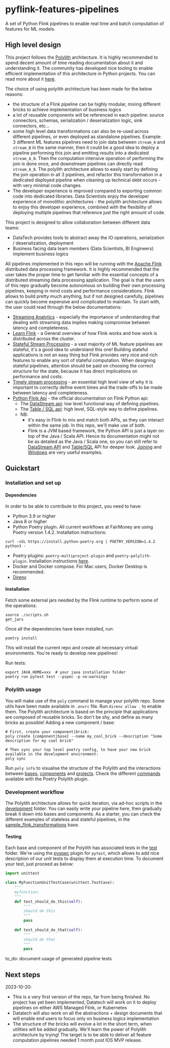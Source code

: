 # pyflink-features-pipelines
A set of Python Flink pipelines to enable real time and batch computation of features for ML models.


## High level design
This project follows the [Polylith](https://polylith.gitbook.io/polylith/) architecture. It is highly recommended to 
spend decent amount of time reading documentation about it and understanding it.
The community has developed nice tooling to enable efficient implementation of this architecture in Python projects.
You can read more about it [here](https://davidvujic.github.io/python-polylith-docs/).

The choice of using polylith architecture has been made for the below reasons:
- the structure of a Flink pipeline can be highly modular, mixing different bricks to achieve implementation of 
business logics
- a lot of reusable components will be referenced in each pipeline: source connectors, schemas, 
serialization / deserialization logic, sink connectors, etc...
- some high level data transformations can also be re-used across different pipelines, or even deployed as standalone
pipelines. Example: 3 different ML features pipelines need to join data between `stream_A` and `stream_B` in the same manner,
then it could be a good idea to deploy a pipeline performing this join and emitting results into a dedicated `stream_A_B`.
Then the computation intensive operation of performing the join is done once, and downstream pipelines can directly 
read `stream_A_B`. The polylith architecture allows to easily start by defining the join operation in all 3 pipelines,
and refactor this transformation in a dedicated deployed pipeline when cleaning up technical debt occurs - with very 
minimal code changes.
- The developer experience is improved compared to exporting common code into dedicated libraries. Data Scientists enjoy the
developer experience of monolithic architectures - the polylith architecture allows to enjoy this developer experience,
combined with the flexibility of deploying multiple pipelines that reference just the right amount of code.

This project is designed to allow collaboration between different data teams:
- DataTech provides tools to abstract away the IO operations, serialization / deserialization, deployment
- Business facing data team members (Data Scientists, BI Engineers) implement business logics

All pipelines implemented in this repo will be running with the [Apache Flink](https://flink.apache.org/) distributed 
data processing framework. It is highly recommended that the user takes the proper time to get familiar with
the essential concepts of a distributed streaming data processing application. The goal is that the users of this repo
gradually become autonomous on building their own processing pipelines, keeping in mind costs and performance considerations.
Flink allows to build pretty much anything, but if not designed carefully, pipelines can quickly become expensive and 
complicated to maintain. To start with, the user could read through the below documentations:
- [Streaming Analytics](https://nightlies.apache.org/flink/flink-docs-release-1.17/docs/learn-flink/streaming_analytics/) - especially the importance of understanding that dealing with streaming data implies making compromise between latency and completeness.
- [Learn Flink](https://nightlies.apache.org/flink/flink-docs-release-1.17/docs/learn-flink/overview/) - a General overview of how Flink works and how work is distributed across the cluster.
- [Stateful Stream Processing](https://nightlies.apache.org/flink/flink-docs-release-1.17/docs/concepts/stateful-stream-processing/) - a vast majority of ML feature pipelines are stateful, it's a good idea to understand this one! 
Building stateful applications is not an easy thing but Flink provides very nice and rich features to enable any sort of stateful computation. When designing stateful pipelines, attention should be paid on choosing the correct structure for the state, because it has direct implications on performance and costs.
- [Timely stream processing](https://nightlies.apache.org/flink/flink-docs-release-1.17/docs/concepts/time/) - an essential high level view of why it is important to correctly define event times and the trade-offs to be made between latency and completeness.
- [Python Flink Api](https://nightlies.apache.org/flink/flink-docs-release-1.17/docs/dev/python/overview/) - the official documentation on Flink Python api:
  - The [DataStream api](https://nightlies.apache.org/flink/flink-docs-release-1.17/docs/dev/python/datastream/intro_to_datastream_api/): low level functional way of defining pipelines.
  - The [Table / SQL api](https://nightlies.apache.org/flink/flink-docs-release-1.17/docs/dev/python/table/intro_to_table_api/): high level, SQL-style way to define pipelines.
  - NB: 
    - it's easy in Flink to mix and match both APIs, as they can interact within the same job. In this repo, we'll make use of both.
    - Flink is a JVM based framework, the Python API is just a layer on top of the Java / Scala API. Hence its documentation might 
not be as detailed as the Java / Scala one, so you can still refer to [DataStream API](https://nightlies.apache.org/flink/flink-docs-release-1.17/docs/dev/datastream/overview/) 
and [Table/SQL](https://nightlies.apache.org/flink/flink-docs-release-1.17/docs/dev/table/overview/) API for deeper look. [Joining](https://nightlies.apache.org/flink/flink-docs-release-1.17/docs/dev/datastream/operators/joining/) and [Windows](https://nightlies.apache.org/flink/flink-docs-release-1.17/docs/dev/datastream/operators/windows/) are very useful examples.


## Quickstart

### Installation and set up

#### Dependencies
In order to be able to contribute to this project, you need to have:
- Python 3.9 or higher
- Java 8 or higher
- Python Poetry plugin. All current workflows at FairMoney are using Poetry version 1.4.2. Installation instructions:
```shell
curl -sSL https://install.python-poetry.org | POETRY_VERSION=1.4.2 python3 -
```
- Poetry plugins: `poetry-multiproject-plugin` and `poetry-polylith-plugin`. Installation instructions [here](https://davidvujic.github.io/python-polylith-docs/installation/).
- Docker and Docker compose. For Mac users, Docker Desktop is recommended.
- [Direnv](https://direnv.net/)

#### Installation
Fetch some external jars needed by the Flink runtime to perform some of the operations:
```shell
source ./scripts.sh
get_jars
```

Once all the dependencies have been installed, run:
```shell
poetry install
```
This will install the current repo and create all necessary virtual environments. You're ready to develop new pipelines!

Run tests:
```shell
export JAVA_HOME=xxx  # your java installation folder
poetry run pytest test --pspec -p no:warnings
```
 
### Polylith usage
You will make use of the `poly` command to manage your polylith repo. Some utils have been made available in `.envrc` file. Run ```direnv allow .``` to enable them.
The Polylith architecture is based on the principle that applications are composed of reusable bricks. So don't be shy, and define as many bricks as possible!
Adding a new component / base:
```shell
# First, create your component|brick:
poly create {component|base} --name my_cool_brick --description "Some description for my cool brick"

# Then sync your top level poetry config, to have your new brick available in the development environment:
poly sync
```

Run ```poly info``` to visualise the structure of the Polylith and the interactions between [bases](./bases), [components](./components) and [projects](./projects).
Check the different [commands](https://davidvujic.github.io/python-polylith-docs/commands/) available with the Poetry Polylith plugin.

### Development workflow
The Polylith architecture allows for quick iteration, via ad-hoc scripts in the [development](./development) folder. You can easily write your pipeline here, then gradually
break it down into bases and components.
As a starter, you can check the different examples of stateless and stateful pipelines, in the [sample_flink_transformations](./bases/pfp/sample_flink_transformations) base.

#### Testing
Each base and component of the Polylith has associated tests in the [test](./test) folder.
We're using the [pyspec](https://pypi.org/project/pytest-pspec/) plugin for `pytest`, which allows to add nice description
of our unit tests to display them at execution time.
To document your test, just proceed as below:
```python
import unittest

class MyFunctionUnitTestCase(unittest.TestCase):
    """
    myfunction:
    """
    def test_should_do_this(self):
        """
        should do this
        """
        pass
    
    def test_should_do_that(self):
        """
        should do that
        """
        pass

```
to_do: document usage of generated pipeline tests 

## Next steps
2023-10-20: 
- This is a very first version of the repo, far from being finished. No project has yet been implemented, Datatech will work on it to deploy pipelines on 
either AWS Managed Flink, or Kubernetes
- Datatech will also work on all the abstractions + design documents that will enable end users to focus only on business logics implementation
- The structure of the bricks will evolve a lot in the short term, when utilities will be added gradually. We'll learn 
the power of Polylith architecture by trying! The target is to be able to deliver all feature computation pipelines 
needed 1 month post IOS MVP release.